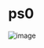 # ps0
![image](https://user-images.githubusercontent.com/87138262/159850797-bb43eaa6-7a97-4104-bed2-de26d2836631.png)
